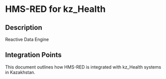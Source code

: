 # HMS-RED for kz_Health

## Description

Reactive Data Engine

## Integration Points

This document outlines how HMS-RED is integrated with kz_Health systems in Kazakhstan.
